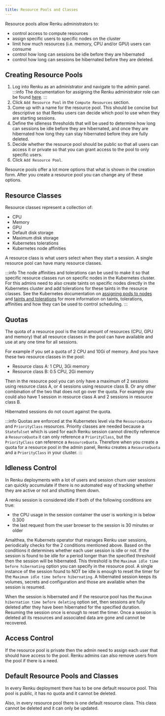 ```yaml
---
title: Resource Pools and Classes
---
```


Resource pools allow Renku administrators to:
- control access to compute resources
- assign specific users to specific nodes on the cluster
- limit how much resources (i.e. memory, CPU and/or GPU) users can consume
- control how long can sessions be idle before they are hibernated
- control how long can sessions be hibernated before they are deleted.

## Creating Resource Pools

1. Log into Renku as an administrator and navigate to the admin panel.
    :::info
    The documentation for assigning the Renku administrator role
    can be found [here](08-user-management.md).
    :::
2. Click `Add Resource Pool` in the `Compute Resources` section.
3. Come up with a name for the resource pool. This should be concise but
descriptive so that Renku users can decide which pool to use when they are starting sessions.
3. Define the idleness thresholds that will be used to determine how long
can sessions be idle before they are hibernated, and once they are hibernated
how long they can stay hibernated before they are fully deleted.
4. Decide whether the resource pool should be public so that all users can access
it or private so that you can grant access to the pool to only specific users.
5. Click `Add Resource Pool`.

Resource pools offer a lot more options that what is shown in the creation form.
After you create a resource pool you can change any of these options.

## Resource Classes

Resource classes represent a collection of:
- CPU
- Memory
- GPU
- Default disk storage
- Maximum disk storage
- Kubernetes tolerations
- Kubernetes node affinities

A resource class is what users select when they start a session. A single resource
pool can have many resource classes.

:::info
The node affinities and tolerations can be used to make it so that specific resource
classes run on specific nodes in the Kubernetes cluster. For this admins need to also
 create taints on specific nodes directly in the Kubernetes cluster and add
tolerations for these taints in the resource classes. See the Kubernetes documentation on
[assigning pods to nodes](https://kubernetes.io/docs/concepts/scheduling-eviction/assign-pod-node/) and
[taints and tolerations](https://kubernetes.io/docs/concepts/scheduling-eviction/taint-and-toleration/) 
for more information on taints, tolerations, affinities and how they can be used
to control scheduling.
:::

## Quotas 

The quota of a resource pool is the total amount of resources (CPU, GPU and memory)
that all resource classes in the pool can have available and use at any one time for all sessions.

For example if you set a quota of 2 CPU and 10Gi of memory. And you have these two resource classes in the pool:
- Resource class A: 1 CPU, 3Gi memory
- Resource class B: 0.5 CPU, 2Gi memory

Then in the resource pool you can only have a maximum of 2 sessions using resource class A, 
or 4 sessions using resource class B. Or any other combination of the two that does not go 
over the quota. For example you could also have 1 session in resource class A and 2 sessions in resource class B.

Hibernated sessions do not count against the quota.

:::info
Quotas are enforced at the Kubernetes level via the `ResourceQuota` and `PriorityClass`
resources. Priority classes are needed because a `Statefulset` which is used for each Renku session
cannot directly reference a `ResourceQuota` it can only reference a `PriorityClass`, but the 
`PriorityClass` can reference a `ResourceQuota`. Therefore when you create a quota for a resource
pool in the admin panel, Renku creates a `ResourceQuota` and a `PriorityClass` in your cluster.
:::

## Idleness Control

In Renku deployments with a lot of users and session churn user sessions can quickly
accumulate if there is no automated way of tracking whether they are active or not and
shutting them down.

A renku session is considered idle if both of the following conditions are true:
- the CPU usage in the session container the user is working in is below 0.300
- the last request from the user browser to the session is 30 minutes or older

Amalthea, the Kubernets operator that manages Renku user sessions, periodically
checks for the 2 conditions mentioned above. Based on the conditions it determines whether 
each user session is idle or not. If the session is found to be idle for a period 
longer than the specified threshold then the session will be hibernated. This threshold
is the `Maximum idle time before hibernating` option you can specify in the resource pool.
A single instance of the session found to NOT be idle is enough to reset the timer for
the `Maximum idle time before hibernating`. A hibernated session keeps its volumes, secrets
and configuration and those are available when the session is resumed.

When the session is hibernated and if the resource pool has the `Maximum hibernation time before deleting`
option set, then sessions are fully deleted after they have been hibernated for the specified duration.
Resuming the session once is enough to reset the timer. Once a session is deleted
all its resources and associated data are gone and cannot be recovered.

## Access Control

If the resource pool is private then the admin need to assign each user that should
have access to the pool. Renku admins can also remove users from the pool if there is a need.

## Default Resource Pools and Classes

In every Renku deployment there has to be one default resource pool. This pool is public,
it has no quota and it cannot be deleted.

Also, in every resource pool there is one default resource class. This class cannot be deleted
and it can only be updated.
